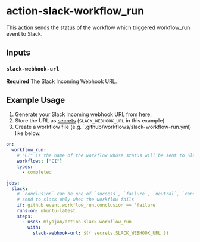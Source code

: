 # action-slack-workflow_run

This action sends the status of the workflow which triggered workflow_run event to Slack.

## Inputs

### `slack-webhook-url`

**Required** The Slack Incoming Webhook URL.

## Example Usage

1. Generate your Slack incoming webhook URL from [here](https://slack.com/apps/A0F7XDUAZ--incoming-webhook-).
2. Store the URL as [secrets](https://docs.github.com/en/actions/configuring-and-managing-workflows/creating-and-storing-encrypted-secrets) (`SLACK_WEBHOOK_URL` in this example).
3. Create a workflow file (e.g. `.github/workflows/slack-workflow-run.yml) like below.

```yaml
on:
  workflow_run:
    # "CI" is the name of the workflow whose status will be sent to Slack
    workflows: ["CI"]
    types:
      - completed

jobs:
  slack:
    # `conclusion` can be one of `success`, `failure`, `neutral`, `cancelled`, `skipped`, `timed_out`, or `action_required`
    # send to slack only when the workflow fails
    if: github.event.workflow_run.conclusion == 'failure'
    runs-on: ubuntu-latest
    steps:
      - uses: miyajan/action-slack-workflow_run
        with:
          slack-webhook-url: ${{ secrets.SLACK_WEBHOOK_URL }}
```

